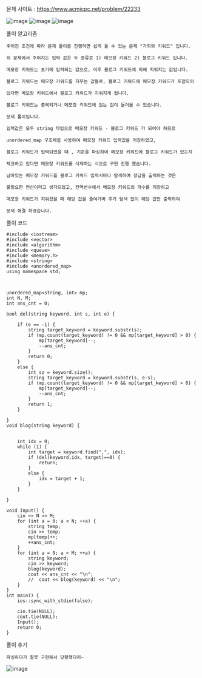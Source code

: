 문제 사이트 : https://www.acmicpc.net/problem/22233

![image](https://github.com/user-attachments/assets/0c702674-1287-4f39-b3a7-501b4cf8cc41)
![image](https://github.com/user-attachments/assets/05926b87-6ea0-4574-ac7b-9b6abfc49788)
![image](https://github.com/user-attachments/assets/46fbe641-000d-4f44-a895-32c7ff6183db)

풀이 알고리즘

    주어진 조건에 따라 문제 풀이를 진행하면 쉽게 풀 수 있는 문제 "가희와 키워드" 입니다.

    위 문제에서 주어지는 입력 값은 두 종류료 1) 메모장 키워드 2) 블로그 키워드 입니다.

    메모장 키워드는 초기에 입력되는 값으로, 이후 블로그 키워드에 의해 지워지는 값입니다.

    블로그 키워드는 메모장 키워드를 지우는 값들로, 블로그 키워드에 메모장 키워드가 포함되어

    있다면 메모장 키워드에서 블로그 키워드가 지워지게 됩니다.

    블로그 키워드는 중복되거나 메모장 키워드에 없는 값이 들어올 수 있습니다.

    문제 풀이입니다.

    입력값은 모두 string 타입으로 메모장 키워드 - 블로그 키워드 가 되어야 하므로

    unordered_map 구조체를 사용하여 메모장 키워드 입력값을 저장하였고,

    블로그 키워드가 입력되었을 때 , 기준을 파싱하여 메모장 키워드에 블로그 키워드가 있는지

    체크하고 있다면 메모장 키워드를 삭제하는 식으로 구현 진행 했습니다.

    남아있는 메모장 키워드를 블로그 키워드 입력시마다 탐색하여 정답을 출력하는 것은

    불필요한 연산이라고 생각되었고, 전역변수에서 메모장 키워드의 개수를 저장하고

    메모장 키워드가 지워졌을 때 해당 값을 줄여가며 추가 탐색 없이 해당 값만 출력하여

    문제 해결 하였습니다.

풀이 코드

    #include <iostream>
    #include <vector>
    #include <algorithm>
    #include <queue>
    #include <memory.h>
    #include <string>
    #include <unordered_map>
    using namespace std;
    
    
    
    unordered_map<string, int> mp;
    int N, M;
    int ans_cnt = 0;
    
    bool del(string keyword, int s, int e) {
    
        if (e == -1) {
            string target_keyword = keyword.substr(s);
            if (mp.count(target_keyword) != 0 && mp[target_keyword] > 0) {
                mp[target_keyword]--;
                --ans_cnt;
            }
            return 0;
        }
        else {
            int sz = keyword.size();
            string target_keyword = keyword.substr(s, e-s);
            if (mp.count(target_keyword) != 0 && mp[target_keyword] > 0) {
                mp[target_keyword]--;
                --ans_cnt;
            }
            return 1;
        }
        
    }
    void blog(string keyword) {
    
    
        int idx = 0;
        while (1) {
            int target = keyword.find(",", idx);
            if (del(keyword,idx, target)==0) {
                return;
            }
            else {
                idx = target + 1;
            }
        }
    
    }
    
    void Input() {
        cin >> N >> M;
        for (int a = 0; a < N; ++a) {
            string temp;
            cin >> temp;
            mp[temp]++;
            ++ans_cnt;
        }
        for (int a = 0; a < M; ++a) {
            string keyword;
            cin >> keyword;
            blog(keyword);
            cout << ans_cnt << "\n";
            //  cout << blog(keyword) << "\n";
        }
    }
    int main() {
        ios::sync_with_stdio(false);
    
        cin.tie(NULL);
        cout.tie(NULL);
        Input();
        return 0;
    }

풀이 후기

    파싱하다가 잘못 구현해서 당황했다리~

![image](https://github.com/user-attachments/assets/a756e984-1129-4eb2-84ec-fa2d6db86434)
